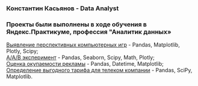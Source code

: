 ### Константин Касьянов - Data Analyst

### Проекты были выполнены в ходе обучения в Яндекс.Практикуме, профессия "Аналитик данных»


[Выявление перспективных компьютерных игр](https://github.com/KasyanovK/works/tree/main/Games) - Pandas, Matplotlib, Plotly, Scipy;<br>
[A/A/B эксперимент](https://github.com/KasyanovK/works/tree/main/abtest) - Pandas, Seaborn, Scipy, Math, Plotly;<br>
[Оценка окупаемости рекламы](https://github.com/KasyanovK/works/tree/main/roi_ltv_cac) - Pandas, Datetime, Matplotlib;<br>
[Определение выгодного тарифа для телеком компании](https://github.com/KasyanovK/product_analyst/tree/main/Tariff) - Pandas, SciPy, Matplotlib.<br>
